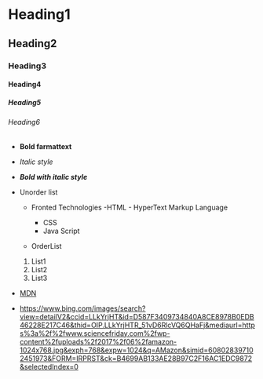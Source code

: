 # Heading1
## Heading2
### Heading3
#### Heading4
##### Heading5
###### Heading6

+ **Bold farmattext**
+ *Italic style*
+ ***Bold with italic style***

+ Unorder list
   
   + Fronted Technologies
      -HTML
         - HyperText Markup Language
       - CSS
       - Java Script
  
  + OrderList
   1. List1
   2. List2
   3. List3
   
+ [MDN](https://developer.mozila.org/en-US/)
+ https://www.bing.com/images/search?view=detailV2&ccid=LLkYrjHT&id=D587F3409734840A8CE8978B0EDB46228E217C46&thid=OIP.LLkYrjHTR_51vD6RlcVQ6QHaFj&mediaurl=https%3a%2f%2fwww.sciencefriday.com%2fwp-content%2fuploads%2f2017%2f06%2famazon-1024x768.jpg&exph=768&expw=1024&q=AMazon&simid=608028397102451973&FORM=IRPRST&ck=B4699AB133AE28B97C2F16AC1EDC9872&selectedIndex=0
